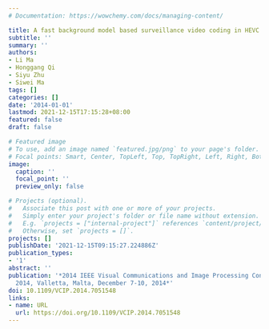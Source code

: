 ```yaml
---
# Documentation: https://wowchemy.com/docs/managing-content/

title: A fast background model based surveillance video coding in HEVC
subtitle: ''
summary: ''
authors:
- Li Ma
- Honggang Qi
- Siyu Zhu
- Siwei Ma
tags: []
categories: []
date: '2014-01-01'
lastmod: 2021-12-15T17:15:28+08:00
featured: false
draft: false

# Featured image
# To use, add an image named `featured.jpg/png` to your page's folder.
# Focal points: Smart, Center, TopLeft, Top, TopRight, Left, Right, BottomLeft, Bottom, BottomRight.
image:
  caption: ''
  focal_point: ''
  preview_only: false

# Projects (optional).
#   Associate this post with one or more of your projects.
#   Simply enter your project's folder or file name without extension.
#   E.g. `projects = ["internal-project"]` references `content/project/deep-learning/index.md`.
#   Otherwise, set `projects = []`.
projects: []
publishDate: '2021-12-15T09:15:27.224886Z'
publication_types:
- '1'
abstract: ''
publication: '*2014 IEEE Visual Communications and Image Processing Conference, VCIP
  2014, Valletta, Malta, December 7-10, 2014*'
doi: 10.1109/VCIP.2014.7051548
links:
- name: URL
  url: https://doi.org/10.1109/VCIP.2014.7051548
---
```


